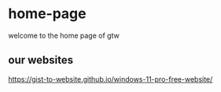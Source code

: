 # home-page
welcome to the home page of gtw
## our websites
https://gist-to-website.github.io/windows-11-pro-free-website/
